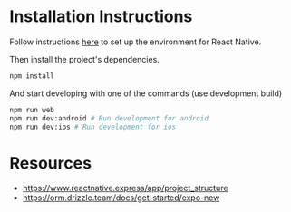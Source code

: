 # Installation Instructions

Follow instructions [here](https://reactnative.dev/docs/set-up-your-environment) to set up the environment for React Native.

Then install the project's dependencies.

```sh
npm install
```

And start developing with one of the commands (use development build)

```sh
npm run web
npm run dev:android # Run development for android
npm run dev:ios # Run development for ios
```

# Resources

-   https://www.reactnative.express/app/project_structure
-   https://orm.drizzle.team/docs/get-started/expo-new

